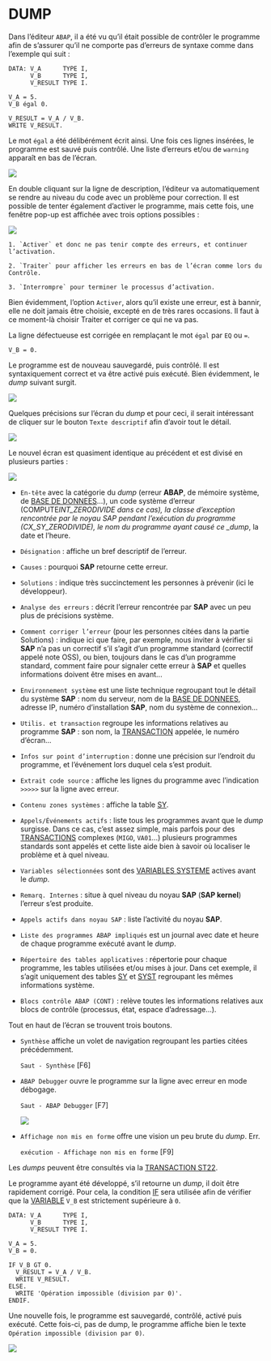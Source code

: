 # **DUMP**

Dans l’éditeur `ABAP`, il a été vu qu’il était possible de contrôler le programme afin de s’assurer qu’il ne comporte pas d’erreurs de syntaxe comme dans l’exemple qui suit :

```JS
DATA: V_A      TYPE I,
      V_B      TYPE I,
      V_RESULT TYPE I.

V_A = 5.
V_B égal 0.

V_RESULT = V_A / V_B.
WRITE V_RESULT.
```

Le mot `égal` a été délibérément écrit ainsi. Une fois ces lignes insérées, le programme est sauvé puis contrôlé. Une liste d’erreurs et/ou de `warning` apparaît en bas de l’écran.

![](../ressources/07_01_01.png)

En double cliquant sur la ligne de description, l’éditeur va automatiquement se rendre au niveau du code avec un problème pour correction. Il est possible de tenter également d’activer le programme, mais cette fois, une fenêtre pop-up est affichée avec trois options possibles :

![](../ressources/07_01_02.png)

    1. `Activer` et donc ne pas tenir compte des erreurs, et continuer l’activation.

    2. `Traiter` pour afficher les erreurs en bas de l’écran comme lors du Contrôle.

    3. `Interrompre` pour terminer le processus d’activation.

Bien évidemment, l’option `Activer`, alors qu’il existe une erreur, est à bannir, elle ne doit jamais être choisie, excepté en de très rares occasions. Il faut à ce moment-là choisir Traiter et corriger ce qui ne va pas.

La ligne défectueuse est corrigée en remplaçant le mot `égal` par `EQ` ou `=`.

```JS
V_B = 0.
```

Le programme est de nouveau sauvegardé, puis contrôlé. Il est syntaxiquement correct et va être activé puis exécuté. Bien évidemment, le _dump_ suivant surgit.

![](../ressources/07_01_03.png)

Quelques précisions sur l’écran du _dump_ et pour ceci, il serait intéressant de cliquer sur le bouton `Texte descriptif` afin d’avoir tout le détail.

![](../ressources/07_01_04.png)

Le nouvel écran est quasiment identique au précédent et est divisé en plusieurs parties :

![](../ressources/07_01_05.png)

- `En-tête` avec la catégorie du _dump_ (erreur **ABAP**, de mémoire système, de [BASE DE DONNEES]()...), un code système d’erreur (COMPUTE*INT_ZERODIVIDE dans ce cas), la classe d’exception rencontrée par le noyau SAP pendant l’exécution du programme (CX_SY_ZERODIVIDE), le nom du programme ayant causé ce \_dump*, la date et l’heure.

- `Désignation` : affiche un bref descriptif de l’erreur.

- `Causes` : pourquoi **SAP** retourne cette erreur.

- `Solutions` : indique très succinctement les personnes à prévenir (ici le développeur).

- `Analyse des erreurs` : décrit l’erreur rencontrée par **SAP** avec un peu plus de précisions système.

- `Comment corriger l’erreur` (pour les personnes citées dans la partie Solutions) : indique ici que faire, par exemple, nous inviter à vérifier si **SAP** n’a pas un correctif s’il s’agit d’un programme standard (correctif appelé note OSS), ou bien, toujours dans le cas d’un programme standard, comment faire pour signaler cette erreur à **SAP** et quelles informations doivent être mises en avant...

- `Environnement système` est une liste technique regroupant tout le détail du système **SAP** : nom du serveur, nom de la [BASE DE DONNEES](), adresse IP, numéro d’installation **SAP**, nom du système de connexion...

- `Utilis. et transaction` regroupe les informations relatives au programme **SAP** : son nom, la [TRANSACTION]() appelée, le numéro d’écran...

- `Infos sur point d’interruption` : donne une précision sur l’endroit du programme, et l’événement lors duquel cela s’est produit.

- `Extrait code source` : affiche les lignes du programme avec l’indication `>>>>>` sur la ligne avec erreur.

- `Contenu zones systèmes` : affiche la table [SY]().

- `Appels/Événements actifs` : liste tous les programmes avant que le _dump_ surgisse. Dans ce cas, c’est assez simple, mais parfois pour des [TRANSACTIONS]() complexes (`MIGO`, `VA01`...) plusieurs programmes standards sont appelés et cette liste aide bien à savoir où localiser le problème et à quel niveau.

- `Variables sélectionnées` sont des [VARIABLES SYSTEME]() actives avant le _dump_.

- `Remarq. Internes` : situe à quel niveau du noyau **SAP** (**SAP kernel**) l’erreur s’est produite.

- `Appels actifs dans noyau SAP` : liste l’activité du noyau **SAP**.

- `Liste des programmes ABAP impliqués` est un journal avec date et heure de chaque programme exécuté avant le _dump_.

- `Répertoire des tables applicatives` : répertorie pour chaque programme, les tables utilisées et/ou mises à jour. Dans cet exemple, il s’agit uniquement des tables [SY]() et [SYST]() regroupant les mêmes informations système.

- `Blocs contrôle ABAP (CONT)` : relève toutes les informations relatives aux blocs de contrôle (processus, état, espace d’adressage...).

Tout en haut de l’écran se trouvent trois boutons.

- `Synthèse` affiche un volet de navigation regroupant les parties citées précédemment.

  `Saut - Synthèse` [F6]

- `ABAP Debugger` ouvre le programme sur la ligne avec erreur en mode débogage.

  `Saut - ABAP Debugger` [F7]

  ![](../ressources/07_01_06.png)

- `Affichage non mis en forme` offre une vision un peu brute du _dump_. Err.

  `exécution - Affichage non mis en forme` [F9]

Les _dumps_ peuvent être consultés via la [TRANSACTION ST22](../22_Transactions/TCODE_ST22.md).

Le programme ayant été développé, s’il retourne un _dump_, il doit être rapidement corrigé. Pour cela, la condition [IF](../05_Conditions/02_If_Endif.md) sera utilisée afin de vérifier que la [VARIABLE](../04_Variables/01_Variables.md) `V_B` est strictement supérieure à `0`.

```JS
DATA: V_A      TYPE I,
      V_B      TYPE I,
      V_RESULT TYPE I.

V_A = 5.
V_B = 0.

IF V_B GT 0.
  V_RESULT = V_A / V_B.
  WRITE V_RESULT.
ELSE.
  WRITE 'Opération impossible (division par 0)'.
ENDIF.
```

Une nouvelle fois, le programme est sauvegardé, contrôlé, activé puis exécuté. Cette fois-ci, pas de dump, le programme affiche bien le texte `Opération impossible (division par 0)`.

![](../ressources/07_01_07.png)

